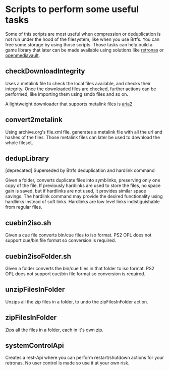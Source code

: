 # Scripts to perform some useful tasks

  Some of this scripts are most useful when compression or deduplication is not run under the hood of the filesystem, like when you use Brtfs. You can free some storage by using those scripts. 
  Those tasks can help build a game library that later can be made available using solutions like [retronas](https://github.com/danmons/retronas) or [openmediavault](https://www.openmediavault.org/).


## checkDownloadIntegrity
  Uses a metalink file to check the local files available, and checks their integrity. Once the downloaded files are checked, further actions can be performed, like importing them using smdb files and so on.

  A lightweight downloader that supports metalink files is [aria2](https://aria2.github.io/)
  

## convert2metalink

  Using archive.org's file.xml file, generates a metalink file with all the url and hashes of the files. Those metalink files can later be used to download the whole fileset.


## dedupLibrary
  [deprecated]
  Superseded by Btrfs deduplication and hardlink command
  
  Given a folder, converts duplicate files into symblinks, preserving only one copy of the file. If previously hardlinks are used to store the files, no space gain is saved, but if hardlinks are not used, it provides similar space savings.
  The hardlink command may provide the desired functionality using hardlinks instead of soft links. Hardlinks are low level links indistiguishable from regular files.
  

## cuebin2iso.sh
  Given a cue file converts bin/cue files to iso format. PS2 OPL does not support cue/bin file format so conversion is required.

## cuebin2isoFolder.sh
  Given a folder converts the bin/cue files in that folder to iso format. PS2 OPL does not support cue/bin file format so conversion is required.
 
## unzipFilesInFolder

  Unzips all the zip files in a folder, to undo the zipFilesInFolder action.


## zipFilesInFolder

  Zips all the files in a folder, each in it's own zip.
  
## systemControlApi
 
  Creates a rest-Api where you can perform restart/shutdown actions for your retronas. No user control is made so use it at your own risk.
  
  
